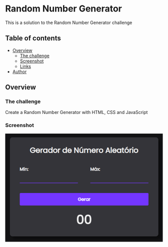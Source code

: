 # Random Number Generator

This is a solution to the Random Number Generator challenge

## Table of contents

- [Overview](#overview)
  - [The challenge](#the-challenge)
  - [Screenshot](#screenshot)
  - [Links](#links)
- [Author](#author)

## Overview

### The challenge

Create a Random Number Generator with HTML, CSS and JavaScript

### Screenshot

![Tela Inicial](./images/Screenshot1.png)


